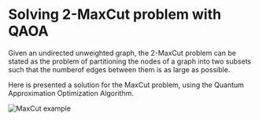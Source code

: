 # Solving 2-MaxCut problem with QAOA
Given an undirected unweighted graph, the 2-MaxCut problem can be stated as the problem of partitioning the nodes of a graph into two subsets such that the numberof  edges  between  them  is  as  large  as  possible. 

Here is presented a solution for the MaxCut problem, using the Quantum Approximation Optimization Algorithm.


![MaxCut example](https://i.ibb.co/LRCwNH0/graph.png)
